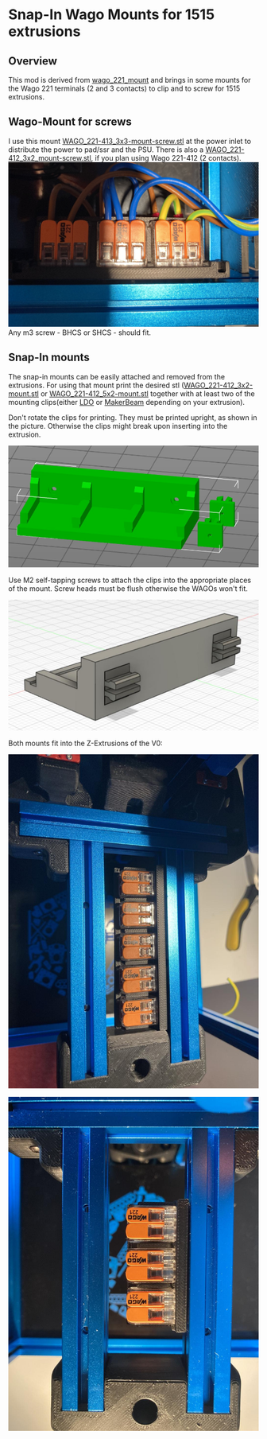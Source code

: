 # Snap-In Wago Mounts for 1515 extrusions

## Overview

This mod is derived from [wago_221_mount](../../../legacy_printers/printer_mods/GSL12/wago_221_mount) and brings in some
mounts for the Wago 221 terminals (2 and 3 contacts) to clip and to screw for 1515 extrusions.

## Wago-Mount for screws
I use this mount [WAGO_221-413_3x3-mount-screw.stl](./WAGO_221-413_3x3-mount-screw.stl) at the power inlet to distribute the power to pad/ssr and the PSU. There is also a [WAGO_221-412_3x2_mount-screw.stl](./WAGO_221-412_3x2-mount_screw.stl), if you plan using Wago 221-412 (2 contacts).
![Screw Mount Usage](./images/ScrewMountUsage.jpg "Screw Mount Usage")
Any m3 screw - BHCS or SHCS - should fit.

## Snap-In mounts
The snap-in mounts can be easily attached and removed from the extrusions. For using that mount print the desired stl
([WAGO_221-412_3x2-mount.stl](./WAGO_221-412_3x2-mount.stl) or [WAGO_221-412_5x2-mount.stl](./WAGO_221-412_5x2-mount.stl)
together with at least two of the mounting clips(either [LDO](./1515_SnapIn_LDO.stl) or [MakerBeam](./1515_SnapIn_Makerbeam.stl) depending on your extrusion).

Don't rotate the clips for printing. They must be printed upright, as shown in the picture. Otherwise the clips might break upon inserting into the extrusion.

![Print Orientation](./images/PrintOrientation.jpg "Print Orientation")

Use M2 self-tapping screws to attach the clips into the appropriate places of the mount. Screw heads must be flush otherwise the WAGOs won't fit.

![Assembly](./images/Mounting.jpg "Assembly")

Both mounts fit into the Z-Extrusions of the V0:

![5x Wago Mount](./images/picSnapMount5piece.jpg)

![3x Wago Mount](./images/picSnapMount3piece.jpg)
